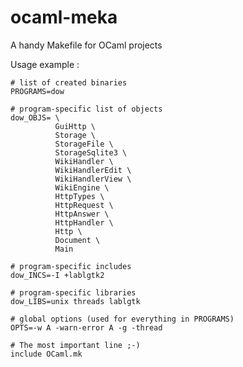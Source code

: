 ocaml-meka
==========

A handy Makefile for OCaml projects

Usage example : 

    # list of created binaries
    PROGRAMS=dow
  
    # program-specific list of objects
    dow_OBJS= \
              GuiHttp \
              Storage \
              StorageFile \
              StorageSqlite3 \
              WikiHandler \
              WikiHandlerEdit \
              WikiHandlerView \
              WikiEngine \
              HttpTypes \
              HttpRequest \
              HttpAnswer \
              HttpHandler \
              Http \
              Document \
              Main
    
    # program-specific includes
    dow_INCS=-I +lablgtk2
    
    # program-specific libraries
    dow_LIBS=unix threads lablgtk
  
    # global options (used for everything in PROGRAMS)
    OPTS=-w A -warn-error A -g -thread 
    
    # The most important line ;-)
    include OCaml.mk
